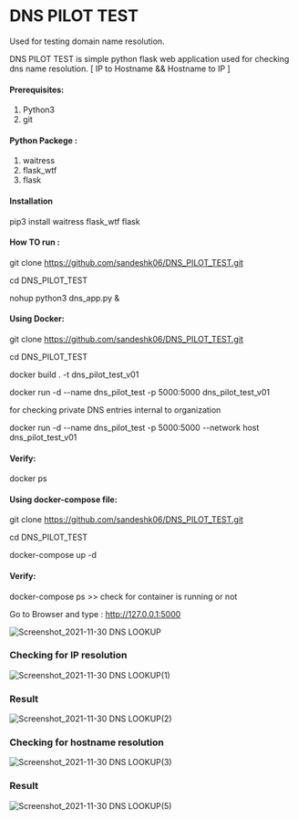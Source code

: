# DNS PILOT TEST
Used for testing domain name resolution.

DNS PILOT TEST is simple python flask web application used for checking dns name resolution. [ IP to Hostname && Hostname to IP ]

#### Prerequisites:

1. Python3
2. git

#### Python Packege :  

1. waitress 
2. flask_wtf 
3. flask

#### Installation

pip3 install waitress flask_wtf flask

#### How TO run : 

git clone https://github.com/sandeshk06/DNS_PILOT_TEST.git

cd DNS_PILOT_TEST

nohup python3 dns_app.py &


#### Using Docker:

git clone https://github.com/sandeshk06/DNS_PILOT_TEST.git

cd DNS_PILOT_TEST

docker build . -t  dns_pilot_test_v01

docker run -d --name dns_pilot_test -p 5000:5000  dns_pilot_test_v01

for checking private DNS entries internal to organization

docker run -d --name dns_pilot_test -p 5000:5000 --network host dns_pilot_test_v01


#### Verify:
docker ps 

#### Using docker-compose file:

git clone https://github.com/sandeshk06/DNS_PILOT_TEST.git

cd DNS_PILOT_TEST

docker-compose up -d

#### Verify: 

docker-compose ps >> check for container is running or not

 Go to Browser and type : http://127.0.0.1:5000

![Screenshot_2021-11-30 DNS LOOKUP](https://user-images.githubusercontent.com/16614184/144071314-43011264-0111-412e-8c7f-ac1050fdcd9f.png)

### Checking for IP  resolution
![Screenshot_2021-11-30 DNS LOOKUP(1)](https://user-images.githubusercontent.com/16614184/144071593-92e408d3-df6f-4a28-af0e-0a106cab97e9.png)

### Result
![Screenshot_2021-11-30 DNS LOOKUP(2)](https://user-images.githubusercontent.com/16614184/144071804-88afd3c1-ff54-46cf-90ce-12166800b8b2.png)

### Checking for hostname resolution
![Screenshot_2021-11-30 DNS LOOKUP(3)](https://user-images.githubusercontent.com/16614184/144071993-fb1155f3-54e9-4aef-9934-68353bf33ce5.png)

### Result
![Screenshot_2021-11-30 DNS LOOKUP(5)](https://user-images.githubusercontent.com/16614184/144072058-b4e6aacd-ae8a-4717-a00b-7f0f6b831c8a.png)



